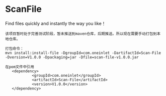 # ScanFile
Find files quickly and instantly the way you like！


```
该项目暂时处于完善测试阶段，暂未推送到maven仓库，后期推送。所以现在需要手动打包到本地仓库。

打包命令：
mvn install:install-file -DgroupId=com.oneinlet -DartifactId=Scan-File -Dversion=V1.0.0 -Dpackaging=jar -Dfile=scan-file-v1.0.0.jar

在pom文件中引用
   <dependency>
            <groupId>com.oneinlet</groupId>
            <artifactId>Scan-File</artifactId>
            <version>V1.0.0</version>
   </dependency>
```
